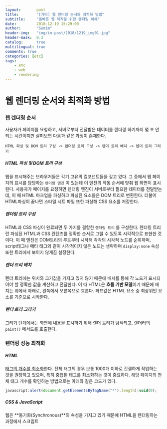 ```yaml
---
layout:       post
title:        "[기타] 웹 렌더링 순서와 최적화 방법"
subtitle:     "올바른 웹 제작을 위한 렌더링 이해"
date:         2018-12-19 15:29:00
author:       "Sumim"
header-img:   "img/in-post/2018/1219_img01.jpg"
header-mask:  0.3
catalog:      true
multilingual: true
comments: true
categories: [etc]
tags:
    - etc
    - web
    - rendering
---
```


# 웹 렌더링 순서와 최적화 방법



### 웹 렌더링 순서

사용자가 페이지를 요청하고, 서버로부터 전달받은 데이터를 렌더링 하기까지 몇 초 안되는 시간이지만 살펴보면 다음과 같은 과정이 존재한다. 

```
HTML 파싱 및 DOM 트리 구성 -> 렌더링 트리 구성 -> 렌더 트리 배치 -> 렌더 트리 그리기
```



##### HTML 파싱 및 DOM 트리 구성

웹을 표시해주는 브라우저들은 각기 고유의 컴포넌트들을 갖고 있다. 그 중에서 웹 페이지의 표시를 담당하는 ```렌더링 엔진``` 이 있는데 이 엔진의 작동 순서에 맞춰 웹 화면이 표시된다. 사용자가 페이지를 요청하면 렌더링 엔진이 서버로부터 필요한 데이터를 전달받는데, 이 때 HTML 마크업을 파싱하고 파싱된 요소들은 DOM 트리로 변환한다. 더불어 HTML파싱이 끝나면 스타일 시트 파일 또한  파싱해 CSS 요소를 저장한다. 



##### 렌더링 트리 구성

HTML과 CSS 파싱이 완료되면  두 가지를 결합한 ```렌더링 트리``` 를 구성한다. 렌더링 트리란 파싱된  HTML과 CSS 컨텐츠를  정확한 순서로 그릴 수 있도록 시각적으로 표현한 것이다. 이 때 엔진은 DOM트리의 루트부터 시작해 각각의 시각적 노드를 순회하며, script태그나 메타 태그와 같이 시각적이지 않은 노드는 생략하며 ```display:none``` 속성 또한 트리에서 보이지 않게끔 설정한다.



##### 렌더 트리 배치

렌더 트리에는 위치와 크기값을 가지고 있지 않기 때문에 배치를 통해 각 노드가 표시되어야 할 정확한 값을 계산하고 전달한다.  이 때 HTML은 **흐름 기반 모델**이기 때문에 배치는 위에서 아래로, 왼쪽에서 오른쪽으로 흐른다. 좌표값은 HTML 요소 중 최상위인 <html>요소를 기준으로 시작한다.



##### 렌더 트리 그리기

그리기 단계에서는 화면에 내용을 표시하기 위해 렌더 트리가 탐색되고, 렌더러의 ```paint()``` 메서드를 호출한다.





### 렌더링 성능 최적화

##### HTML

<u>태그의 개수를 최소화</u>한다. 전체 태그의 경우 보통 1000개 이하로 간결하게 작업하는 것을 권장하고 있으며, 특히 중첩된 태그를 최소화하는 것이 중요하다. 해당 페이지의 전체 태그 개수를 확인하는 방법으로는 아래와 같은 코드가 있다.

```javascript
javascript:alert(document.getElementsByTagName("*").length);void(0);
```



##### CSS & JavaScript

웹은 **동기화(Synchronous)**의 속성을 가지고 있기 때문에 HTML을 렌더링하는 과정에서 스크립트<script>나 스타일 시트<link>를 만나게 되면 즉시 파싱을 멈추고 해당 요소를 실행한다. 이로 인해 이들의 처리 순서에 따라 렌더링 성능에 영향을 줄 수 있다. 

css의 경우는 렌더 트리 생성에 필요한 정보를 담고 있기 때문에 빠른 로드가 필요한 반면에, js의 경우는 화면 출력보다는 기능적인 역할을 하는 경우가 많기 때문에 브라우저 렌더링이 마무리된 시점에서 로드되어야 한다. 따라서 <u>CSS는 <header>사이에 추가하고  Js는 <body> 맨 하단에 추가하는 것</u>이 좋다.



##### images

웹에서 이미지가 사용될 경우 해당 이미지를 다운받기 위해 브라우저는 서버에 이미지를 요청한다. 하지만 사용된 이미지가 많을 경우 이미지의 개수만큼 반복 요청을 해야하기 때문에 렌더링 시간이 늘어나게 된다. 따라서 아이콘의 경우 여러 이미지를 한 파일에 모아넣은 **스프라이트 이미지**로 사용하게 되면 한 번의 요청으로도 렌더링이 가능하다. 

또한 일반 사진 이미지의 경우는 포토샵 저장 시에 ```웹 용으로 저장``` 을 하게 되면 웹 이용에 최적화된 이미지 크기로 변경할 수 있기 때문에 전체 렌더링 시간을 단축할 수 있다.





### 결론

이번에 처음으로 웹 최적화를 작업하게 되어서 겸사겸사 렌더링 순서도 알아보았는데 렌더링의 과정에 대해 이해하고 나니 자연스럽게 최적화할 수 있는 방법도 정리되는 것 같다. 또한 웹 이용자의 50%가 페이지 로드 중에 이탈한다고 하니 단순히 웹 제작만이 전부가 아니라 사용자가 편리하게 이용할 수 있도록 최적화하는 과정 또한 중요한 작업이라고 생각했다.





## 참조

- 브라우저는 어떻게 동작하는가? https://d2.naver.com/helloworld/59361
- 기본적인 웹 사이트 최적화 방법 (3) – 렌더링 성능 향상  http://wikibook.co.kr/article/web-sites-optimization-3/
- 자바스크립트는 어떻게 동작하는가: 렌더링 엔진과 성능을 최적화하는 방법  https://github.com/codepink/codepink.github.com/wiki/%EC%9E%90%EB%B0%94%EC%8A%A4%ED%81%AC%EB%A6%BD%ED%8A%B8%EB%8A%94-%EC%96%B4%EB%96%BB%EA%B2%8C-%EB%8F%99%EC%9E%91%ED%95%98%EB%8A%94%EA%B0%80:-%EB%A0%8C%EB%8D%94%EB%A7%81-%EC%97%94%EC%A7%84%EA%B3%BC-%EC%84%B1%EB%8A%A5%EC%9D%84-%EC%B5%9C%EC%A0%81%ED%99%94%ED%95%98%EB%8A%94-%EB%B0%A9%EB%B2%95

